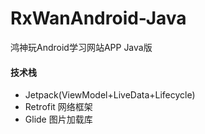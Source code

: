 # RxWanAndroid-Java
鸿神玩Android学习网站APP Java版

#### 技术栈
- Jetpack(ViewModel+LiveData+Lifecycle)
- Retrofit 网络框架 
- Glide 图片加载库

